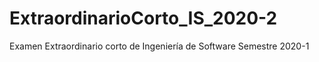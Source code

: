 # ExtraordinarioCorto_IS_2020-2
Examen Extraordinario corto de Ingeniería de Software Semestre 2020-1
